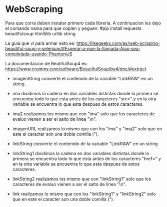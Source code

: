 # WebScraping

Para que corra deben instalar primero cada libreria.
A continuacion les dejo el comando nama para que copien y peguen:
#pip install requests beautifulsoup html5lib urllib string

La guia que vi para armar esto es: https://likegeeks.com/es/web-scraping-beautiful-soup-y-selenium/#Esperar-a-que-la-llamada-Ajax-sea-completada-usando-PhantomJS 

La documentacion de BeatifulSoup4 es: https://www.crummy.com/software/BeautifulSoup/bs4/doc/#extract  

- imagenString convierte el contenido de la variable "LinkRAW" en un string.
- ima dividimos la cadena en dos variables distintas donde la primera se encuentra todo lo que esta antes de los caracteres "src=" y en la otra variable se encuentra lo que esta despues de estos caracteres.
- ima2 realizamos los mismo que con "ima" solo que los caracteres de evaluo vienen a ser el salto de linea "\n".
- imagenURL realizamos lo mismo que con los "ima" y "ima2" solo que en este el caracter son una doble comilla (").

- linkString convierte el contenido de la variable "LinkRAW" en un string.
- linkString1 dividimos la cadena en dos variables distintas donde la primera se encuentra todo lo que esta antes de los caracteres "href=" y en la otra variable se encuentra lo que esta despues de estos caracteres.
- linkString2 realizamos los mismo que con "linkString1" solo que los caracteres de evaluo vienen a ser el salto de linea "\n".
- link realizamos lo mismo que con los "linkString1" y "linkString2" solo que en este el caracter son una doble comilla (").
